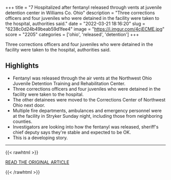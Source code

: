 +++
title = "7 Hospitalized after fentanyl released through vents at juvenile detention center in Williams Co. Ohio"
description = "Three corrections officers and four juveniles who were detained in the facility were taken to the hospital, authorities said."
date = "2022-03-21 18:16:20"
slug = "6238c0d24b49beab59d1fee4"
image = "https://i.imgur.com/4cjECME.jpg"
score = "2205"
categories = ['ohio', 'released', 'detention']
+++

Three corrections officers and four juveniles who were detained in the facility were taken to the hospital, authorities said.

## Highlights

- Fentanyl was released through the air vents at the Northwest Ohio Juvenile Detention Training and Rehabilitation Center.
- Three corrections officers and four juveniles who were detained in the facility were taken to the hospital.
- The other detainees were moved to the Corrections Center of Northwest Ohio next door.
- Multiple fire departments, ambulances and emergency personnel were at the facility in Stryker Sunday night, including those from neighboring counties.
- Investigators are looking into how the fentanyl was released, sheriff's chief deputy says they're stable and expected to be OK.
- This is a developing story.

---

{{< rawhtml >}}
  <p class="article-category">
    <a target="_blank" href="https://www.13abc.com/2022/03/21/crews-responding-emergency-situation-juvenile-detention-center-williams-county/">READ THE ORIGINAL ARTICLE</a>
  </p>
{{< /rawhtml >}}
